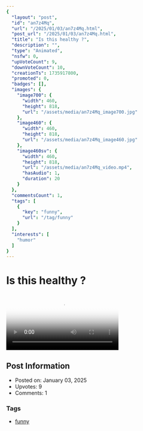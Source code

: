 ```yaml
---
{
  "layout": "post",
  "id": "an7z4Mq",
  "url": "/2025/01/03/an7z4Mq.html",
  "post_url": "/2025/01/03/an7z4Mq.html",
  "title": "Is this healthy ?",
  "description": "",
  "type": "Animated",
  "nsfw": 0,
  "upVoteCount": 9,
  "downVoteCount": 10,
  "creationTs": 1735917800,
  "promoted": 0,
  "badges": [],
  "images": {
    "image700": {
      "width": 460,
      "height": 818,
      "url": "/assets/media/an7z4Mq_image700.jpg"
    },
    "image460": {
      "width": 460,
      "height": 818,
      "url": "/assets/media/an7z4Mq_image460.jpg"
    },
    "image460sv": {
      "width": 460,
      "height": 818,
      "url": "/assets/media/an7z4Mq_video.mp4",
      "hasAudio": 1,
      "duration": 20
    }
  },
  "commentsCount": 1,
  "tags": [
    {
      "key": "funny",
      "url": "/tag/funny"
    }
  ],
  "interests": [
    "humor"
  ]
}
---
```


# Is this healthy ?

<video controls playsinline loop poster="/assets/media/an7z4Mq_image460.jpg">
  <source src="/assets/media/an7z4Mq_video.mp4" type="video/mp4">
  Your browser does not support the video tag.
</video>

## Post Information

- Posted on: January 03, 2025
- Upvotes: 9
- Comments: 1

### Tags

- [funny](/tag/funny)
